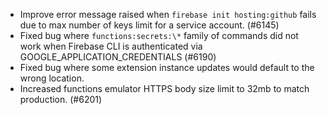 - Improve error message raised when `firebase init hosting:github` fails due to max number of keys limit for a service account. (#6145)
- Fixed bug where `functions:secrets:\*` family of commands did not work when Firebase CLI is authenticated via GOOGLE_APPLICATION_CREDENTIALS (#6190)
- Fixed bug where some extension instance updates would default to the wrong location.
- Increased functions emulator HTTPS body size limit to 32mb to match production. (#6201)
